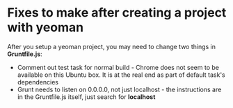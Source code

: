 Fixes to make after creating a project with yeoman
==================================================

After you setup a yeoman project, you may need to change two things in **Gruntfile.js**:

+   Comment out test task for normal build - Chrome does not seem to be available on this Ubuntu box. It is at the real end as part of default task's dependencies
+   Grunt needs to listen on 0.0.0.0, not just localhost - the instructions are in the Gruntfile.js itself, just search for **localhost**
